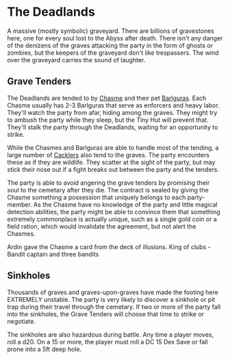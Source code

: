 # The Deadlands
A massive (mostly symbolic) graveyard. There are billions of gravestones here, one for every soul lost to the Abyss after death. There isn't any danger of the denizens of the graves attacking the party in the form of ghosts or zombies, but the keepers of the graveyard don't like trespassers. The wind over the graveyard carries the sound of laughter.

## Grave Tenders
The Deadlands are tended to by [Chasme](https://www.dndbeyond.com/monsters/17140-chasme) and their pet [Barlguras](https://www.dndbeyond.com/monsters/17110-barlgura). Each Chasme usually has 2-3 Barlguras that serve as enforcers and heavy labor. They'll watch the party from afar, hiding among the graves. They might try to ambush the party while they sleep, but the Tiny Hut will prevent that. They'll stalk the party through the Deadlands, waiting for an opportunity to strike.

While the Chasmes and Barlguras are able to handle most of the tending, a large number of [Cacklers](https://www.dndbeyond.com/monsters/175285-cackler) also tend to the graves. The party encounters these as if they are wildlife. They scatter at the sight of the party, but may stick their nose out if a fight breaks out between the party and the tenders.

The party is able to avoid angering the grave tenders by promising their soul to the cemetary after they die. The contract is sealed by giving the Chasme something a possession that uniquely belongs to each party-member. As the Chasme have no knowledge of the party and little magical detection abilities, the party might be able to convince them that something extremely commonplace is actually unique, such as a single gold coin or a field ration, which would invalidate the agreement, but not alert the Chasmes.

Ardin gave the Chasme a card from the deck of illusions. King of clubs - Bandit captain and three bandits

## Sinkholes
Thousands of graves and graves-upon-graves have made the footing here EXTREMELY unstable. The party is very likely to discover a sinkhole or pit trap during their travel through the cemetary. If two or more of the party fall into the sinkholes, the Grave Tenders will choose that time to strike or negotiate.

The sinkholes are also hazardous during battle. Any time a player moves, roll a d20. On a 15 or more, the player must roll a DC 15 Dex Save or fall prone into a 5ft deep hole.
